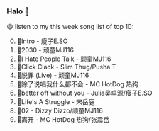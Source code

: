 

### Halo 👋

😄 listen to my this week song list of top 10:

0. 🌈Intro - 瘦子E.SO
1. 🌈2030 - 顽童MJ116
2. 🌈I Hate People Talk - 顽童MJ116
3. 🌈Click Clack - Slim Thug/Pusha T
4. 🌈脱罪 (Live) - 顽童MJ116
5. 🌈除了说唱我什么都不会 - MC HotDog 热狗
6. 🌈better off without you - Julia吴卓源/瘦子E.SO
7. 🌈Life's A Struggle - 宋岳庭
8. 🌈02 - Dizzy Dizzo/顽童MJ116
9. 🌈离开 - MC HotDog 热狗/张震岳

